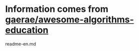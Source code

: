 # Information comes from [gaerae/awesome-algorithms-education](https://github.com/gaerae/awesome-algorithms-education)
readme-en.md
